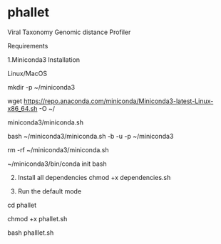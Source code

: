 # phallet
Viral Taxonomy Genomic distance Profiler

Requirements 

1.Miniconda3 Installation

Linux/MacOS

mkdir -p ~/miniconda3

wget https://repo.anaconda.com/miniconda/Miniconda3-latest-Linux-x86_64.sh -O ~/

miniconda3/miniconda.sh

bash ~/miniconda3/miniconda.sh -b -u -p ~/miniconda3

rm -rf ~/miniconda3/miniconda.sh

~/miniconda3/bin/conda init bash

2. Install all dependencies
chmod +x dependencies.sh
  
3. Run the default mode 

cd phallet

chmod +x phallet.sh

bash phalllet.sh


